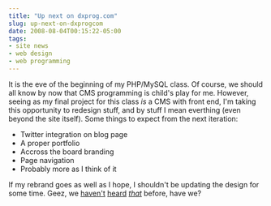 ```yaml
---
title: "Up next on dxprog.com"
slug: up-next-on-dxprogcom
date: 2008-08-04T00:15:22-05:00
tags:
- site news
- web design
- web programming
---
```

It is the eve of the beginning of my PHP/MySQL class. Of course, we should all know by now that CMS programming is child's play for me. However, seeing as my final project for this class _is_ a CMS with front end, I'm taking this opportunity to redesign stuff, and by stuff I mean everthing (even beyond the site itself). Some things to expect from the next iteration:

- Twitter integration on blog page
- A proper portfolio
- Accross the board branding
- Page navigation
- Probably more as I think of it


If my rebrand goes as well as I hope, I shouldn't be updating the design for some time. Geez, we [haven't](http://www.dxprog.com/entry/more-site-updates) [heard](http://www.dxprog.com/entry/the-new-design-is-here) [_that_](http://www.dxprog.com/entry/redesign-the-reason) before, have we?

